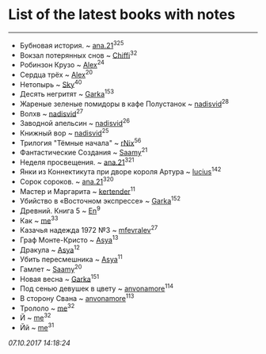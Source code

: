 # List of the latest books with notes
---

* Бубновая история. ~ [ana.21](users/107/107655526900000657481-google)<sup>325</sup>
* Вокзал потерянных снов ~ [Chiffi](users/105/105831994080785626680-google)<sup>32</sup>
* Робинзон Крузо ~ [Alex](users/106/106644083867140961454-google)<sup>24</sup>
* Сердца трёх ~ [Alex](users/106/106644083867140961454-google)<sup>20</sup>
* Нетопырь ~ [Sky](users/118/118049897850017649660-google)<sup>40</sup>
* Десять негритят ~ [Garka](users/115/115753719718250012620-google)<sup>153</sup>
* Жареные зеленые помидоры в кафе Полустанок ~ [nadisvid](users/113/1138852626183846-facebook)<sup>28</sup>
* Волхв ~ [nadisvid](users/113/1138852626183846-facebook)<sup>27</sup>
* Заводной апельсин ~ [nadisvid](users/113/1138852626183846-facebook)<sup>26</sup>
* Книжный вор ~ [nadisvid](users/113/1138852626183846-facebook)<sup>25</sup>
* Трилогия "Тёмные начала" ~ [rNix](users/115/115622071-twitter)<sup>56</sup>
* Фантастические Создания ~ [Saamy](users/115/115226508-vkontakte)<sup>21</sup>
* Неделя просвещения. ~ [ana.21](users/107/107655526900000657481-google)<sup>321</sup>
* Янки из Коннектикута при дворе короля Артура ~ [lucius](users/838/83820536-yandex)<sup>142</sup>
* Сорок сороков. ~ [ana.21](users/107/107655526900000657481-google)<sup>320</sup>
* Мастер и Маргарита ~ [kertender](users/228/228182315-vkontakte)<sup>11</sup>
* Убийство в «Восточном экспрессе» ~ [Garka](users/115/115753719718250012620-google)<sup>152</sup>
* Древний. Книга 5 ~ [En](users/333/333646551-vkontakte)<sup>9</sup>
* Как ~ [me](users/381/381417697-yandex)<sup>33</sup>
* Казачья надежда 1972 №3 ~ [mfevralev](users/140/140966150-vkontakte)<sup>27</sup>
* Граф Монте-Кристо ~ [Asya](users/111/111688198065279912162-google)<sup>13</sup>
* Дракула ~ [Asya](users/111/111688198065279912162-google)<sup>12</sup>
* Убить пересмешника ~ [Asya](users/111/111688198065279912162-google)<sup>11</sup>
* Гамлет ~ [Saamy](users/115/115226508-vkontakte)<sup>20</sup>
* Новая весна ~ [Garka](users/115/115753719718250012620-google)<sup>151</sup>
* Под сенью девушек в цвету ~ [anvonamore](users/595/5957175-vkontakte)<sup>114</sup>
* В сторону Свана ~ [anvonamore](users/595/5957175-vkontakte)<sup>113</sup>
* Трололо ~ [me](users/381/381417697-yandex)<sup>32</sup>
* Й ~ [me](users/381/381417697-yandex)<sup>32</sup>
* Йй ~ [me](users/381/381417697-yandex)<sup>31</sup>


_07.10.2017 14:18:24_
